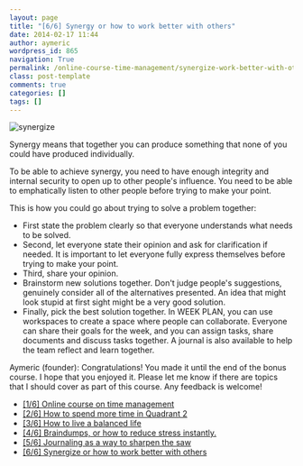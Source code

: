 ```yaml
---
layout: page
title: "[6/6] Synergy or how to work better with others"
date: 2014-02-17 11:44
author: aymeric
wordpress_id: 865
navigation: True
permalink: /online-course-time-management/synergize-work-better-with-others/
class: post-template
comments: true
categories: []
tags: []
---
```

![synergize](//weekplan.net/wp-content/uploads/2014/02/synergize.jpg "synergize")

Synergy means that together you can produce something that none of you could have produced individually.

To be able to achieve synergy, you need to have enough integrity and internal security to open up to other people's influence. You need to be able to emphatically listen to other people before trying to make your point.

This is how you could go about trying to solve a problem together:


*   First state the problem clearly so that everyone understands what needs to be solved.
*   Second, let everyone state their opinion and ask for clarification if needed. It is important to let everyone fully express themselves before trying to make your point.
*   Third, share your opinion.
*   Brainstorm new solutions together. Don't judge people's suggestions, genuinely consider all of the alternatives presented. An idea that might look stupid at first sight might be a very good solution.
*   Finally, pick the best solution together.
In WEEK PLAN, you can use workspaces to create a space where people can collaborate. Everyone can share their goals for the week, and you can assign tasks, share documents and discuss tasks together.
A journal is also available to help the team reflect and learn together.
<p class="highlight">Aymeric (founder): Congratulations! You made it until the end of the bonus course. I hope that you enjoyed it. Please let me know if there are topics that I should cover as part of this course. Any feedback is welcome!




*   [[1/6] Online course on time management](http://weekplan.net/online-course-time-management/)
*   [[2/6] How to spend more time in Quadrant 2](http://weekplan.net/online-course-time-management/how-to-spend-more-time-quadrant-2/)
*   [[3/6] How to live a balanced life](http://weekplan.net/online-course-time-management/how-to-live-a-balanced-life/)
*   [[4/6] Braindumps, or how to reduce stress instantly.](http://weekplan.net/online-course-time-management/braindumps-how-to-reduce-stress-instantly/)
*   [[5/6] Journaling as a way to sharpen the saw](http://weekplan.net/online-course-time-management/journaling-sharpen-saw/)
*   [[6/6] Synergize or how to work better with others](http://weekplan.net/online-course-time-management/synergize-work-better-with-others/)
